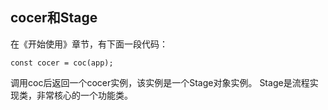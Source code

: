## cocer和Stage

在《开始使用》章节，有下面一段代码：
```
const cocer = coc(app);
```
调用coc后返回一个cocer实例，该实例是一个Stage对象实例。
Stage是流程实现类，非常核心的一个功能类。